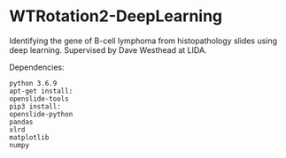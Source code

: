 # WTRotation2-DeepLearning
Identifying the gene of B-cell lymphoma from histopathology slides using deep learning. Supervised by Dave Westhead at LIDA.

Dependencies:

	python 3.6.9                                                                                                                                                              apt-get install:                                                                             openslide-tools                                                                                                                                                   pip3 install:                                                                                openslide-python                                                                     pandas                                                                               xlrd                                                                                 matplotlib                                                                           numpy   
